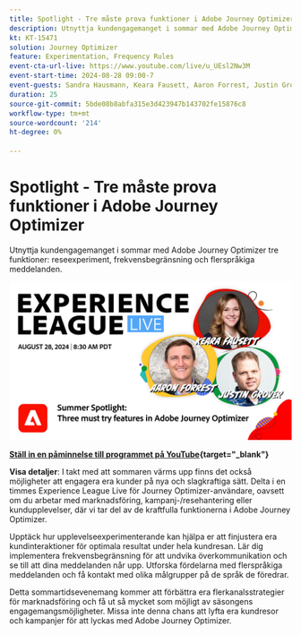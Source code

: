 ```yaml
---
title: Spotlight - Tre måste prova funktioner i Adobe Journey Optimizer
description: Utnyttja kundengagemanget i sommar med Adobe Journey Optimizer tre funktioner - reseexperiment, frekvensbegränsning och flerspråkiga meddelanden
kt: KT-15471
solution: Journey Optimizer
feature: Experimentation, Frequency Rules
event-cta-url-live: https://www.youtube.com/live/u_UEsl2Nw3M
event-start-time: 2024-08-28 09:00-7
event-guests: Sandra Hausmann, Keara Fausett, Aaron Forrest, Justin Grover
duration: 25
source-git-commit: 5bde08b8abfa315e3d423947b143702fe15876c8
workflow-type: tm+mt
source-wordcount: '214'
ht-degree: 0%

---
```


# Spotlight - Tre måste prova funktioner i Adobe Journey Optimizer

Utnyttja kundengagemanget i sommar med Adobe Journey Optimizer tre funktioner: reseexperiment, frekvensbegränsning och flerspråkiga meddelanden.

[![ExL LIVE 2024-08-28](assets/WebBanner-aug-28-2024.png)](https://www.youtube.com/live/u_UEsl2Nw3M)

**[Ställ in en påminnelse till programmet på YouTube](https://www.youtube.com/live/u_UEsl2Nw3M){target="_blank"}**

**Visa detaljer**:
I takt med att sommaren värms upp finns det också möjligheter att engagera era kunder på nya och slagkraftiga sätt. Delta i en timmes Experience League Live för Journey Optimizer-användare, oavsett om du arbetar med marknadsföring, kampanj-/resehantering eller kundupplevelser, där vi tar del av de kraftfulla funktionerna i Adobe Journey Optimizer.

Upptäck hur upplevelseexperimenterande kan hjälpa er att finjustera era kundinteraktioner för optimala resultat under hela kundresan. Lär dig implementera frekvensbegränsning för att undvika överkommunikation och se till att dina meddelanden når upp. Utforska fördelarna med flerspråkiga meddelanden och få kontakt med olika målgrupper på de språk de föredrar.

Detta sommartidsevenemang kommer att förbättra era flerkanalsstrategier för marknadsföring och få ut så mycket som möjligt av säsongens engagemangsmöjligheter. Missa inte denna chans att lyfta era kundresor och kampanjer för att lyckas med Adobe Journey Optimizer.
